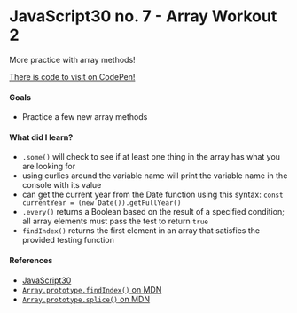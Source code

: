 # JavaScript30 no. 7 - Array Workout 2

More practice with array methods!

[There is code to visit on CodePen!]()

#### Goals
* Practice a few new array methods

#### What did I learn?
  * `.some()` will check to see if at least one thing in the array has what you are looking for
* using curlies around the variable name will print the variable name in the console with its value
* can get the current year from the Date function using this syntax: `const currentYear = (new Date()).getFullYear()`
* `.every()` returns a Boolean based on the result of a specified condition; all array elements must pass the test to return `true`
* `findIndex()` returns the first element in an array that satisfies the provided testing function

#### References
* [JavaScript30](https://javascript30.com/)
* [`Array.prototype.findIndex()` on MDN](https://developer.mozilla.org/en-US/docs/Web/JavaScript/Reference/Global_Objects/Array/findIndex)
* [`Array.prototype.splice()` on MDN](https://developer.mozilla.org/en-US/docs/Web/JavaScript/Reference/Global_Objects/Array/splice)